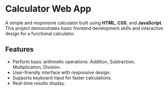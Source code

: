 # Calculator Web App

A simple and responsive calculator built using **HTML**, **CSS**, and **JavaScript**. This project demonstrates basic frontend development skills and interactive design for a functional calculator.

## Features
- Perform basic arithmetic operations: Addition, Subtraction, Multiplication, Division.
- User-friendly interface with responsive design.
- Supports keyboard input for faster calculations.
- Real-time results display.

